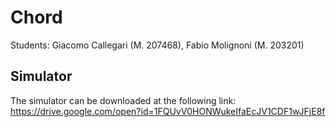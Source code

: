 # Chord
Students: Giacomo Callegari (M. 207468), Fabio Molignoni (M. 203201)

## Simulator
The simulator can be downloaded at the following link: https://drive.google.com/open?id=1FQUvV0HONWukeIfaEcJV1CDF1wJFjE8f

